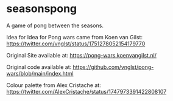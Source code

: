 # seasonspong
A game of pong between the seasons.

Idea for Idea for Pong wars came from Koen van Gilst: https://twitter.com/vnglst/status/1751278052154179770

Original Site available at: https://pong-wars.koenvangilst.nl/

Original code available at: https://github.com/vnglst/pong-wars/blob/main/index.html

Colour palette from Alex Cristache at: https://twitter.com/AlexCristache/status/1747973391422808107
